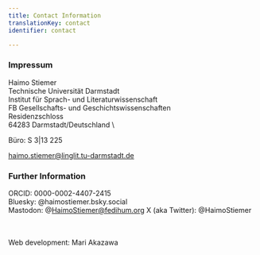 ```yaml
---
title: Contact Information
translationKey: contact
identifier: contact

---
```


### Impressum

Haimo Stiemer \
Technische Universität Darmstadt \
Institut für Sprach- und Literaturwissenschaft \
FB Gesellschafts- und Geschichtswissenschaften \
Residenzschloss \
64283 Darmstadt/Deutschland \

Büro: S 3|13 225

haimo.stiemer@linglit.tu-darmstadt.de


### Further Information

ORCID: 0000-0002-4407-2415 \
Bluesky: @haimostiemer.bsky.social \
Mastodon: @HaimoStiemer@fedihum.org
X (aka Twitter): @HaimoStiemer

\
\
Web development: Mari Akazawa